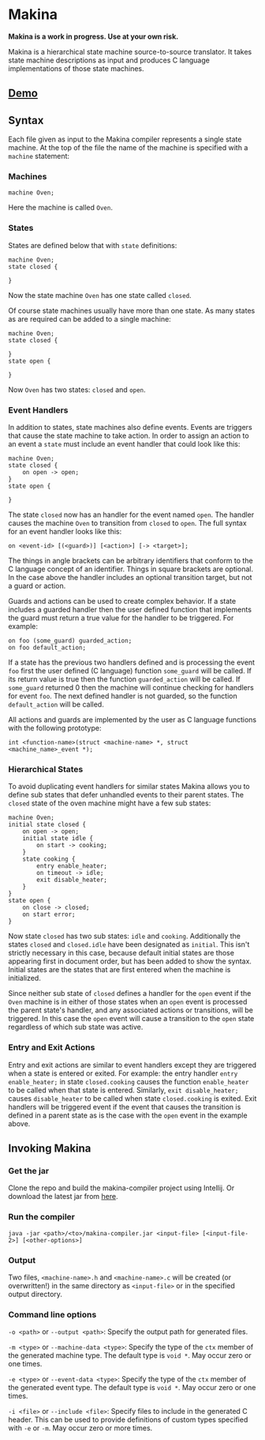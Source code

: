 # Makina

**Makina is a work in progress. Use at your own risk.**

Makina is a hierarchical state machine source-to-source translator. It takes state machine descriptions as input and produces C language implementations of those state machines.

## [Demo](https://clnhlzmn.github.io/Makina-demo/)

## Syntax

Each file given as input to the Makina compiler represents a single state machine. At the top of the file the name of the machine is specified with a `machine` statement:

### Machines

```
machine Oven;
```

Here the machine is called `Oven`.

### States

States are defined below that with `state` definitions:

```
machine Oven;
state closed {
    
}
```

Now the state machine `Oven` has one state called `closed`.

Of course state machines usually have more than one state. As many states as are required can be added to a single machine:

```
machine Oven;
state closed {
    
}
state open {
    
}
```

Now `Oven` has two states: `closed` and `open`.

### Event Handlers

In addition to states, state machines also define events. Events are triggers that cause the state machine to take action. In order to assign an action to an event a `state` must include an event handler that could look like this:

```
machine Oven;
state closed {
    on open -> open;
}
state open {
    
}
```

The state `closed` now has an handler for the event named `open`. The handler causes the machine `Oven` to transition from `closed` to `open`. The full syntax for an event handler looks like this:

```
on <event-id> [(<guard>)] [<action>] [-> <target>];
```

The things in angle brackets can be arbitrary identifiers that conform to the C language concept of an identifier. Things in square brackets are optional. In the case above the handler includes an optional transition target, but not a guard or action.

Guards and actions can be used to create complex behavior. If a state includes a guarded handler then the user defined function that implements the guard must return a true value for the handler to be triggered. For example:

```
on foo (some_guard) guarded_action;
on foo default_action;
```

If a state has the previous two handlers defined and is processing the event `foo` first the user defined (C language) function `some_guard` will be called. If its return value is true then the function `guarded_action` will be called. If `some_guard` returned 0 then the machine will continue checking for handlers for event `foo`. The next defined handler is not guarded, so the function `default_action` will be called.

All actions and guards are implemented by the user as C language functions with the following prototype:

```
int <function-name>(struct <machine-name> *, struct <machine_name>_event *);
```

### Hierarchical States

To avoid duplicating event handlers for similar states Makina allows you to define sub states that defer unhandled events to their parent states. The `closed` state of the oven machine might have a few sub states:

```
machine Oven;
initial state closed {
    on open -> open;
    initial state idle {
        on start -> cooking;
    }
    state cooking {
        entry enable_heater;
        on timeout -> idle;
        exit disable_heater; 
    }
}
state open {
    on close -> closed;
    on start error;
}
```

Now state `closed` has two sub states: `idle` and `cooking`. Additionally the states `closed` and `closed.idle` have been designated as `initial`. This isn't strictly necessary in this case, because default initial states are those appearing first in document order, but has been added to show the syntax. Initial states are the states that are first entered when the machine is initialized.

Since neither sub state of `closed` defines a handler for the `open` event if the `Oven` machine is in either of those states when an `open` event is processed the parent state's handler, and any associated actions or transitions, will be triggered. In this case the `open` event will cause a transition to the `open` state regardless of which sub state was active.

### Entry and Exit Actions

Entry and exit actions are similar to event handlers except they are triggered when a state is entered or exited. For example: the entry handler `entry enable_heater;` in state `closed.cooking` causes the function `enable_heater` to be called when that state is entered. Similarly, `exit disable_heater;` causes `disable_heater` to be called when state `closed.cooking` is exited. Exit handlers will be triggered event if the event that causes the transition is defined in a parent state as is the case with the `open` event in the example above.

## Invoking Makina

### Get the jar

Clone the repo and build the makina-compiler project using Intellij. Or download the latest jar from [here](https://github.com/clnhlzmn/makina/raw/master/makina-compiler/out/artifacts/makina_compiler_jar/makina-compiler.jar).

### Run the compiler

```
java -jar <path>/<to>/makina-compiler.jar <input-file> [<input-file-2>] [<other-options>]
```

### Output

Two files, `<machine-name>.h` and `<machine-name>.c` will be created (or overwritten!) in the same directory as `<input-file>` or in the specified output directory.

### Command line options

`-o <path>`  or `--output <path>`: Specify the output path for generated files.

`-m <type>`  or `--machine-data <type>`: Specify the type of the `ctx` member of the generated machine type. The default type is `void *`. May occur zero or one times.

`-e <type>`  or `--event-data <type>`: Specify the type of the `ctx` member of the generated event type. The default type is `void *`. May occur zero or one times.

`-i <file>`  or `--include <file>`: Specify files to include in the generated C header. This can be used to provide definitions of custom types specified with `-e` or `-m`. May occur zero or more times.
